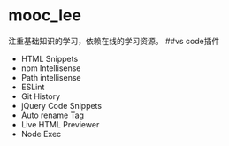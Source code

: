 # mooc_lee
注重基础知识的学习，依赖在线的学习资源。
##vs code插件
* HTML Snippets
* npm Intellisense
* Path intellisense
* ESLint
* Git History
* jQuery Code Snippets
* Auto rename Tag
* Live HTML Previewer
* Node Exec
